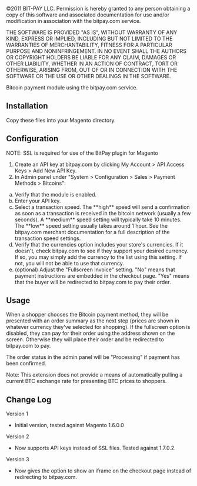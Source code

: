 ©2011 BIT-PAY LLC.
Permission is hereby granted to any person obtaining a copy of this software
and associated documentation for use and/or modification in association with
the bitpay.com service.

THE SOFTWARE IS PROVIDED "AS IS", WITHOUT WARRANTY OF ANY KIND, EXPRESS OR
IMPLIED, INCLUDING BUT NOT LIMITED TO THE WARRANTIES OF MERCHANTABILITY,
FITNESS FOR A PARTICULAR PURPOSE AND NONINFRINGEMENT. IN NO EVENT SHALL THE
AUTHORS OR COPYRIGHT HOLDERS BE LIABLE FOR ANY CLAIM, DAMAGES OR OTHER
LIABILITY, WHETHER IN AN ACTION OF CONTRACT, TORT OR OTHERWISE, ARISING FROM,
OUT OF OR IN CONNECTION WITH THE SOFTWARE OR THE USE OR OTHER DEALINGS IN
THE SOFTWARE.

Bitcoin payment module using the bitpay.com service.

Installation
------------
Copy these files into your Magento directory.

Configuration
-------------
NOTE: SSL is required for use of the BitPay plugin for Magento

1. Create an API key at bitpay.com by clicking My Account > API Access Keys > Add New API Key.
2. In Admin panel under "System > Configuration > Sales > Payment Methods > Bitcoins":
<ol type="a">
 <li>Verify that the module is enabled. 
 <li>Enter your API key.  
 <li>Select a transaction speed.  The **high** speed will send a confirmation as soon as a transaction is received in the bitcoin network (usually a few seconds).  A **medium** speed setting will typically take 10 minutes.  The **low** speed setting usually takes around 1 hour.  See the bitpay.com merchant documentation for a full description of the transaction speed settings. 
 <li>Verify that the currencies option includes your store's currencies.  If it doesn't, check bitpay.com to see if they support your desired currency.  If so, you may simply add the currency to the list using this setting.  If not, you will not be able to use that currency. 
 <li>(optional) Adjust the "Fullscreen Invoice" setting.  "No" means that payment instructions are embedded in the checkout page.  "Yes" means that the buyer will be redirected to bitpay.com to pay their order. 
</ol>	

Usage
-----
When a shopper chooses the Bitcoin payment method, they will be presented with an order summary as the next step (prices are shown in whatever currency they've selected for shopping).  If the fullscreen option is disabled, they can pay for their order using the address shown on the screen.  Otherwise they will place their order and be redirected to bitpay.com to pay.

The order status in the admin panel will be "Processing" if payment has been confirmed. 

Note: This extension does not provide a means of automatically pulling a current BTC exchange rate for presenting BTC prices to shoppers.

Change Log
----------
Version 1
  - Initial version, tested against Magento 1.6.0.0

Version 2
  - Now supports API keys instead of SSL files.  Tested against 1.7.0.2.
 
Version 3
  - Now gives the option to show an iframe on the checkout page instead of redirecting to bitpay.com.
